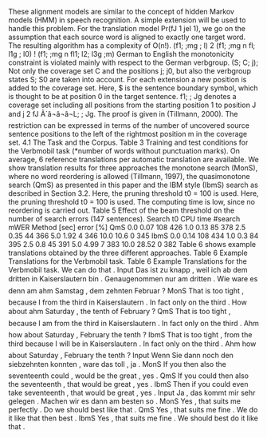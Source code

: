 These alignment models are similar to the concept of hidden Markov models (HMM) in speech recognition.
A simple extension will be used to handle this problem.
For the translation model Pr(fJ 1 jeI 1), we go on the assumption that each source word is aligned to exactly one target word.
The resulting algorithm has a complexity of O(n!).
(f1; ;mg ; l) 2 (f1; ;mg n fl; l1g ; l0) !
(f1; ;mg n fl1; l2; l3g ;m) German to English the monotonicity constraint is violated mainly with respect to the German verbgroup.
(S; C; j); Not only the coverage set C and the positions j; j0, but also the verbgroup states S; S0 are taken into account.
For each extension a new position is added to the coverage set.
Here, $ is the sentence boundary symbol, which is thought to be at position 0 in the target sentence.
f1; ; Jg denotes a coverage set including all positions from the starting position 1 to position J and j 2 fJ Ã´â¬â¬â¬L; ; Jg.
The proof is given in (Tillmann, 2000).
The restriction can be expressed in terms of the number of uncovered source sentence positions to the left of the rightmost position m in the coverage set.
4.1 The Task and the Corpus.
Table 3 Training and test conditions for the Verbmobil task (*number of words without punctuation marks).
On average, 6 reference translations per automatic translation are available.
We show translation results for three approaches the monotone search (MonS), where no word reordering is allowed (Tillmann, 1997), the quasimonotone search (QmS) as presented in this paper and the IBM style (IbmS) search as described in Section 3.2.
Here, the pruning threshold t0 = 100 is used.
Here, the pruning threshold t0 = 100 is used.
The computing time is low, since no reordering is carried out.
Table 5 Effect of the beam threshold on the number of search errors (147 sentences).
Search t0 CPU time #search mWER Method [sec] error [%] QmS 0.0 0.07 108 426 1.0 0.13 85 378 2.5 0.35 44 366 5.0 1.92 4 346 10.0 10.6 0 345 IbmS 0.0 0.14 108 434 1.0 0.3 84 395 2.5 0.8 45 391 5.0 4.99 7 383 10.0 28.52 0 382 Table 6 shows example translations obtained by the three different approaches.
Table 6 Example Translations for the Verbmobil task.
Table 6 Example Translations for the Verbmobil task.
We can do that . Input Das ist zu knapp , weil ich ab dem dritten in Kaiserslautern bin . Genaugenommen nur am dritten . Wie ware es denn am ahm Samstag , dem zehnten Februar ? MonS That is too tight , because I from the third in Kaiserslautern . In fact only on the third . How about ahm Saturday , the tenth of February ? QmS That is too tight , because I am from the third in Kaiserslautern . In fact only on the third . Ahm how about Saturday , February the tenth ? IbmS That is too tight , from the third because I will be in Kaiserslautern . In fact only on the third . Ahm how about Saturday , February the tenth ? Input Wenn Sie dann noch den siebzehnten konnten , ware das toll , ja . MonS If you then also the seventeenth could , would be the great , yes . QmS If you could then also the seventeenth , that would be great , yes . IbmS Then if you could even take seventeenth , that would be great , yes . Input Ja , das kommt mir sehr gelegen . Machen wir es dann am besten so . MonS Yes , that suits me perfectly . Do we should best like that . QmS Yes , that suits me fine . We do it like that then best . IbmS Yes , that suits me fine . We should best do it like that .